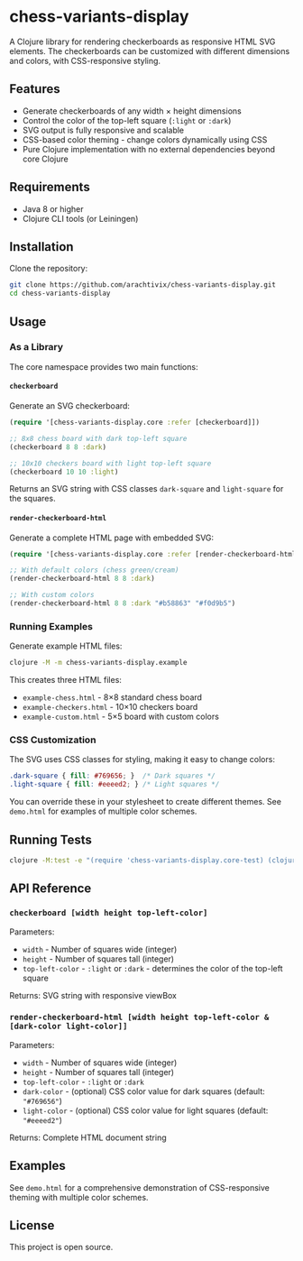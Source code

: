 # chess-variants-display

A Clojure library for rendering checkerboards as responsive HTML SVG elements. The checkerboards can be customized with different dimensions and colors, with CSS-responsive styling.

## Features

- Generate checkerboards of any width × height dimensions
- Control the color of the top-left square (`:light` or `:dark`)
- SVG output is fully responsive and scalable
- CSS-based color theming - change colors dynamically using CSS
- Pure Clojure implementation with no external dependencies beyond core Clojure

## Requirements

- Java 8 or higher
- Clojure CLI tools (or Leiningen)

## Installation

Clone the repository:

```bash
git clone https://github.com/arachtivix/chess-variants-display.git
cd chess-variants-display
```

## Usage

### As a Library

The core namespace provides two main functions:

#### `checkerboard`

Generate an SVG checkerboard:

```clojure
(require '[chess-variants-display.core :refer [checkerboard]])

;; 8x8 chess board with dark top-left square
(checkerboard 8 8 :dark)

;; 10x10 checkers board with light top-left square
(checkerboard 10 10 :light)
```

Returns an SVG string with CSS classes `dark-square` and `light-square` for the squares.

#### `render-checkerboard-html`

Generate a complete HTML page with embedded SVG:

```clojure
(require '[chess-variants-display.core :refer [render-checkerboard-html]])

;; With default colors (chess green/cream)
(render-checkerboard-html 8 8 :dark)

;; With custom colors
(render-checkerboard-html 8 8 :dark "#b58863" "#f0d9b5")
```

### Running Examples

Generate example HTML files:

```bash
clojure -M -m chess-variants-display.example
```

This creates three HTML files:
- `example-chess.html` - 8×8 standard chess board
- `example-checkers.html` - 10×10 checkers board
- `example-custom.html` - 5×5 board with custom colors

### CSS Customization

The SVG uses CSS classes for styling, making it easy to change colors:

```css
.dark-square { fill: #769656; }  /* Dark squares */
.light-square { fill: #eeeed2; } /* Light squares */
```

You can override these in your stylesheet to create different themes. See `demo.html` for examples of multiple color schemes.

## Running Tests

```bash
clojure -M:test -e "(require 'chess-variants-display.core-test) (clojure.test/run-tests 'chess-variants-display.core-test)"
```

## API Reference

### `checkerboard [width height top-left-color]`

Parameters:
- `width` - Number of squares wide (integer)
- `height` - Number of squares tall (integer)  
- `top-left-color` - `:light` or `:dark` - determines the color of the top-left square

Returns: SVG string with responsive viewBox

### `render-checkerboard-html [width height top-left-color & [dark-color light-color]]`

Parameters:
- `width` - Number of squares wide (integer)
- `height` - Number of squares tall (integer)
- `top-left-color` - `:light` or `:dark`
- `dark-color` - (optional) CSS color value for dark squares (default: `"#769656"`)
- `light-color` - (optional) CSS color value for light squares (default: `"#eeeed2"`)

Returns: Complete HTML document string

## Examples

See `demo.html` for a comprehensive demonstration of CSS-responsive theming with multiple color schemes.

## License

This project is open source.
